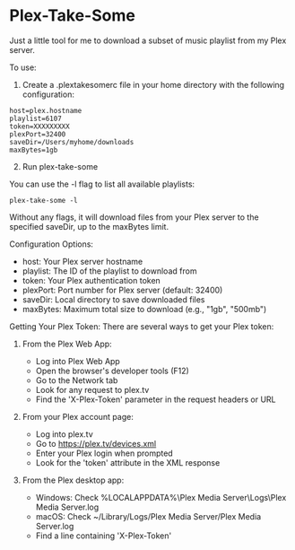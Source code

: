 Plex-Take-Some
===============

Just a little tool for me to download a subset of music playlist from my Plex server.

To use:

1. Create a .plextakesomerc file in your home directory with the following configuration:

```
host=plex.hostname
playlist=6107
token=XXXXXXXXX
plexPort=32400
saveDir=/Users/myhome/downloads
maxBytes=1gb
```

2. Run plex-take-some

You can use the -l flag to list all available playlists:
```
plex-take-some -l
```

Without any flags, it will download files from your Plex server to the specified saveDir, up to the maxBytes limit.

Configuration Options:
- host: Your Plex server hostname
- playlist: The ID of the playlist to download from
- token: Your Plex authentication token
- plexPort: Port number for Plex server (default: 32400)
- saveDir: Local directory to save downloaded files
- maxBytes: Maximum total size to download (e.g., "1gb", "500mb")

Getting Your Plex Token:
There are several ways to get your Plex token:

1. From the Plex Web App:
   - Log into Plex Web App
   - Open the browser's developer tools (F12)
   - Go to the Network tab
   - Look for any request to plex.tv
   - Find the 'X-Plex-Token' parameter in the request headers or URL

2. From your Plex account page:
   - Log into plex.tv
   - Go to https://plex.tv/devices.xml
   - Enter your Plex login when prompted
   - Look for the 'token' attribute in the XML response

3. From the Plex desktop app:
   - Windows: Check %LOCALAPPDATA%\Plex Media Server\Logs\Plex Media Server.log
   - macOS: Check ~/Library/Logs/Plex Media Server/Plex Media Server.log
   - Find a line containing 'X-Plex-Token'
